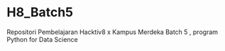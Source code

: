 # H8_Batch5
Repositori Pembelajaran Hacktiv8 x Kampus Merdeka Batch 5 , program Python for Data Science
